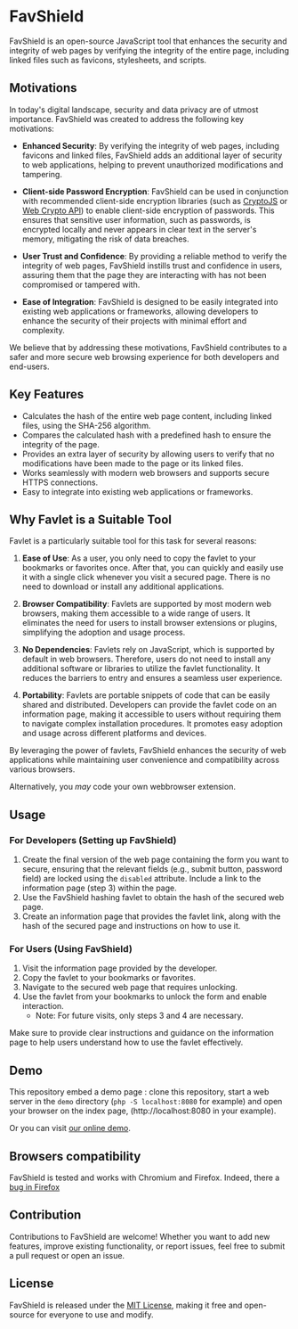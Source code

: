 # FavShield

FavShield is an open-source JavaScript tool that enhances the security and integrity of web pages by verifying the integrity of the entire page, including linked files such as favicons, stylesheets, and scripts.

## Motivations

In today's digital landscape, security and data privacy are of utmost importance. FavShield was created to address the following key motivations:

- **Enhanced Security**: By verifying the integrity of web pages, including favicons and linked files, FavShield adds an additional layer of security to web applications, helping to prevent unauthorized modifications and tampering.

- **Client-side Password Encryption**: FavShield can be used in conjunction with recommended client-side encryption libraries (such as [CryptoJS](https://github.com/crypto-js/crypto-js) or [Web Crypto API](https://developer.mozilla.org/en-US/docs/Web/API/Web_Crypto_API)) to enable client-side encryption of passwords. This ensures that sensitive user information, such as passwords, is encrypted locally and never appears in clear text in the server's memory, mitigating the risk of data breaches.

- **User Trust and Confidence**: By providing a reliable method to verify the integrity of web pages, FavShield instills trust and confidence in users, assuring them that the page they are interacting with has not been compromised or tampered with.

- **Ease of Integration**: FavShield is designed to be easily integrated into existing web applications or frameworks, allowing developers to enhance the security of their projects with minimal effort and complexity.

We believe that by addressing these motivations, FavShield contributes to a safer and more secure web browsing experience for both developers and end-users.


## Key Features

- Calculates the hash of the entire web page content, including linked files, using the SHA-256 algorithm.
- Compares the calculated hash with a predefined hash to ensure the integrity of the page.
- Provides an extra layer of security by allowing users to verify that no modifications have been made to the page or its linked files.
- Works seamlessly with modern web browsers and supports secure HTTPS connections.
- Easy to integrate into existing web applications or frameworks.

## Why Favlet is a Suitable Tool

Favlet is a particularly suitable tool for this task for several reasons:

1. **Ease of Use**: As a user, you only need to copy the favlet to your bookmarks or favorites once. After that, you can quickly and easily use it with a single click whenever you visit a secured page. There is no need to download or install any additional applications.

2. **Browser Compatibility**: Favlets are supported by most modern web browsers, making them accessible to a wide range of users. It eliminates the need for users to install browser extensions or plugins, simplifying the adoption and usage process.

3. **No Dependencies**: Favlets rely on JavaScript, which is supported by default in web browsers. Therefore, users do not need to install any additional software or libraries to utilize the favlet functionality. It reduces the barriers to entry and ensures a seamless user experience.

4. **Portability**: Favlets are portable snippets of code that can be easily shared and distributed. Developers can provide the favlet code on an information page, making it accessible to users without requiring them to navigate complex installation procedures. It promotes easy adoption and usage across different platforms and devices.

By leveraging the power of favlets, FavShield enhances the security of web applications while maintaining user convenience and compatibility across various browsers.

Alternatively, you _may_ code your own webbrowser extension.

## Usage

### For Developers (Setting up FavShield)

1. Create the final version of the web page containing the form you want to secure, ensuring that the relevant fields (e.g., submit button, password field) are locked using the `disabled` attribute. Include a link to the information page (step 3) within the page.
2. Use the FavShield hashing favlet to obtain the hash of the secured web page.
3. Create an information page that provides the favlet link, along with the hash of the secured page and instructions on how to use it.

### For Users (Using FavShield)

1. Visit the information page provided by the developer.
2. Copy the favlet to your bookmarks or favorites.
3. Navigate to the secured web page that requires unlocking.
4. Use the favlet from your bookmarks to unlock the form and enable interaction.
   - Note: For future visits, only steps 3 and 4 are necessary.

Make sure to provide clear instructions and guidance on the information page to help users understand how to use the favlet effectively.

## Demo

This repository embed a demo page : clone this repository, start a web server in the `demo` directory (`php -S localhost:8080` for example) and open your browser on the index page, (http://localhost:8080 in your example).

Or you can visit [our online demo](https://favshield.pixyblue.com).

## Browsers compatibility

FavShield is tested and works with Chromium and Firefox. Indeed, there a [bug in Firefox]()

## Contribution

Contributions to FavShield are welcome! Whether you want to add new features, improve existing functionality, or report issues, feel free to submit a pull request or open an issue.

## License

FavShield is released under the [MIT License](https://github.com/taophp/FavShield/blob/main/LICENSE), making it free and open-source for everyone to use and modify.

